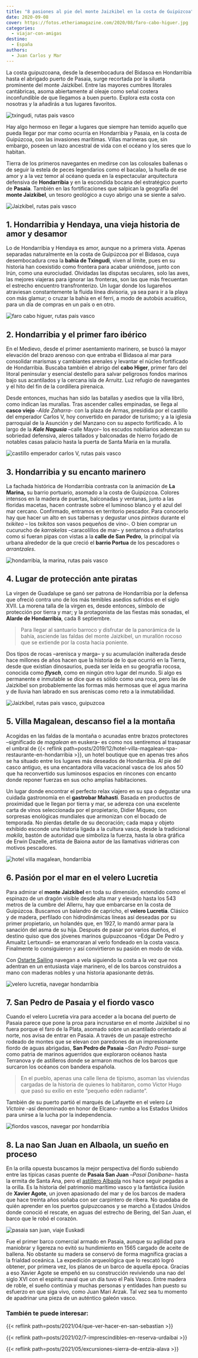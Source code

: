 ```yaml
---
title: "8 pasiones al pie del monte Jaizkibel en la costa de Guipúzcoa"
date: 2020-09-08
cover: https://fotos.etheriamagazine.com/2020/08/faro-cabo-higuer.jpg
categories: 
  - viajar-con-amigas
destino: 
  - España
authors: 
  - Juan Carlos y Mar
---
```


La costa guipuzcoana, desde la desembocadura del Bidasoa en Hondarribia hasta el abrigado puerto de Pasaia, surge recortada por la silueta prominente del monte Jaizkibel. Entre las mayores cumbres litorales cantábricas, asoma abiertamente al oleaje como señal costera inconfundible de que llegamos a buen puerto. Explora esta costa con nosotras y la añadirás a tus lugares favoritos.

![txingudi, rutas pais vasco](https://fotos.etheriamagazine.com/2020/08/bahia-txingudi.jpg "Bahía de Txingudi con Hendaya enfrente.")

Hay algo hermoso en llegar a lugares que siempre han temido aquello que pueda llegar por 
mar como ocurría en Hondarribia y Pasaia, en la costa de Guipúzcoa, con las invasiones 
marítimas. Villas marineras que, sin embargo, poseen un lazo ancestral de vida con el 
océano y los seres que lo habitan. 

Tierra de los primeros navegantes en medirse con las colosales ballenas o de seguir la 
estela de peces legendarios como el bacalao, la huella de ese amor y a la vez temor al 
océano queda en la espectacular arquitectura defensiva de **Hondarribia** y en la 
escondida bocana del estratégico puerto de **Pasaia**. También en las fortificaciones 
que salpican la geografía del **monte Jaizkibel**, un tesoro geológico a cuyo abrigo una 
se siente a salvo. 

![Jaizkibel, rutas pais vasco](https://fotos.etheriamagazine.com/2020/08/jaizkibel.jpg "Monte Jaizkibel.")

## 1\. Hondarribia y Hendaya, una vieja historia de amor y desamor

Lo de Hondarribia y Hendaya es amor, aunque no a primera vista. Apenas separadas 
naturalmente en la costa de Guipúzcoa por el Bidasoa, cuya desembocadura crea la **bahía 
de Txingudi**, viven al límite, pues en su historia han coexistido como frontera para 
acabar uniéndose, junto con Irún, como una eurociudad. Olvidadas las disputas seculares, 
solo las aves, las mejores viajeras para ignorar las fronteras, son las que más 
frecuentan el estrecho encuentro transfronterizo. Un lugar donde los lugareños 
atraviesan constantemente la fluida línea divisoria, ya sea para ir a la playa con más 
glamur; o cruzar la bahía en el ferri, a modo de autobús acuático, para un día de 
compras en un país o en otro. 

![faro cabo higuer, rutas pais vasco](https://fotos.etheriamagazine.com/2020/08/faro-cabo-higuer.jpg "Faro del cabo de Higuer.")

## 2\. Hondarribia y el primer faro ibérico

En el Medievo, desde el primer asentamiento marinero, se buscó la mayor elevación del 
brazo arenoso con que entraba el Bidasoa al mar para consolidar marismas y cambiantes 
arenales y levantar el núcleo fortificado de Hondarribia. Buscaba también el abrigo del 
**cabo Higer**, primer faro del litoral peninsular y esencial destello para salvar 
peligrosos fondos marinos bajo sus acantilados y la cercana isla de Arruitz. Luz refugio 
de navegantes y el hito del fin de la cordillera pirenaica. 

Desde entonces, muchas han sido las batallas y asedios que la villa libró, como indican 
las murallas. Tras ascender calles empinadas, se llega al **casco viejo** -_Alde 
Zaharra_\- con la plaza de Armas, presidida por el castillo del emperador Carlos V, hoy 
convertido en parador de turismo; y a la iglesia parroquial de la Asunción y del Manzano 
con su aspecto fortificado. A lo largo de la _**Kale Nagusia**_ –calle Mayor– los 
escudos nobiliarios aderezan su sobriedad defensiva, aleros tallados y balconadas de 
hierro forjado de notables casas palacio hasta la puerta de Santa María en la muralla. 

![castillo emperador carlos V, rutas pais vasco](https://fotos.etheriamagazine.com/2020/08/castillo-emperador-carlos-V.jpg "Castillo del emperador Carlos V.")

## 3\. Hondarribia y su encanto marinero

La fachada histórica de Hondarribia contrasta con la animación de **La Marina,** su 
barrio portuario, asomado a la costa de Guipúzcoa. Colores intensos en la madera de 
puertas, balconadas y ventanas, junto a las floridas macetas, hacen contraste sobre el 
luminoso blanco y el azul del mar cercano. Confirmado, entramos en territorio pescador. 
Para conocerlo hay que hacer un alto en sus tabernas y degustar unos _pintxos_ durante 
el _txikiteo_ – los _txikitos_ son vasos pequeños de vino-. O bien comprar un cucurucho 
de _karrakelas_ –caracolillos de mar– y sentarnos a disfrutarlos como si fueran pipas 
con vistas a la **calle de San Pedro**, la principal vía urbana alrededor de la que 
creció el **barrio Portua** de los pescadores o _arrantzales_. 

![hondarribia, la marina, rutas pais vasco](https://fotos.etheriamagazine.com/2020/08/marina-hondarribia.jpg "Detalle de la fachada litoral de Hondarribia.")

## 4\. Lugar de protección ante piratas

La virgen de Guadalupe se ganó ser patrona de Hondarribia por la defensa que ofreció 
contra uno de los más temibles asedios sufridos en el siglo XVII. La morena talla de la 
virgen es, desde entonces, símbolo de protección por tierra y mar; y la protagonista de 
las fiestas más sonadas, el **Alarde de Hondarribia**, cada 8 septiembre. 

> Para llegar al santuario barroco y disfrutar de la panorámica de la bahía, asciende las 
> faldas del monte Jaizkibel, un murallón rocoso que se extiende por la costa hacia 
> poniente. 

Dos tipos de rocas –arenisca y marga– y su acumulación inalterada desde hace millones de 
años hacen que la historia de lo que ocurrió en la Tierra, desde que existían 
dinosaurios, pueda ser leída en su geografía rocosa, conocida como **_flysch_**, como en 
ningún otro lugar del mundo. Si algo es permanente e inmutable se dice que es sólido 
como una roca, pero las de Jaizkibel son probablemente las formas más hermosas que el 
agua marina y de lluvia han labrado en sus areniscas como reto a la inmutabilidad. 

![Jaizkibel, rutas pais vasco, guipuzcoa](https://fotos.etheriamagazine.com/2020/08/monte-jaizkibel.jpg "Geografía rocosa del monte Jaizkibel.")

## 5\. Villa Magalean, descanso fiel a la montaña

Acogidas en las faldas de la montaña o acunadas entre brazos protectores –significado de 
_magalean_ en euskera– es como nos sentiremos al traspasar el umbral de {{< reflink 
path=posts/2019/12/hotel-villa-magalean-spa-restaurante-en-hondarribia >}}, un hotel 
boutique que en apenas tres años se ha situado entre los lugares más deseados de 
Hondarribia. Al pie del casco antiguo, es una encantadora villa vacacional vasca de los 
años 50 que ha reconvertido sus luminosos espacios en rincones con encanto donde reponer 
fuerzas en sus ocho amplias habitaciones. 

Un lugar donde encontrar el perfecto relax viajero en su spa o degustar una cuidada 
gastronomía en el **gastrobar Mahasti**. Basada en productos de proximidad que le llegan 
por tierra y mar, se adereza con una excelente carta de vinos seleccionada por el 
propietario, Didier Miqueu, con sorpresas enológicas mundiales que armonizan con el 
bocado de temporada. No pierdas detalle de su decoración; cada mapa y objeto exhibido 
esconde una historia ligada a la cultura vasca, desde la tradicional _makila_, bastón de 
autoridad que simboliza la fuerza, hasta la obra gráfica de Erwin Dazelle, artista de 
Baiona autor de las llamativas vidrieras con motivos pescadores. 

![hotel villa magalean, hondarribia](https://fotos.etheriamagazine.com/2020/08/villa-magalean.jpg "Villa Magalean.")

## 6\. Pasión por el mar en el velero Lucretia

Para admirar el **monte Jaizkibel** en toda su dimensión, extendido como el espinazo de 
un dragón visible desde alta mar y elevado hasta los 543 metros de la cumbre del 
Allerru, hay que embarcarse en la costa de Guipúzcoa. Buscamos un balandro de capricho, 
el **velero Lucretia**. Clásico y de madera, perfilado con hidrodinámicas líneas así 
deseadas por su primer propietario, un holandés que, en 1927, lo mandó armar para la 
sanación del asma de su hija. Después de pasar por varios dueños, el destino quiso que 
dos jóvenes marinos guipuzcoanos –Edgar De Pedro y Amuaitz Lertxundi– se enamoraran al 
verlo fondeado en la costa vasca. Finalmente lo consiguieron y así convirtieron su 
pasión en modo de vida. 

Con [Ostarte Sailing](https://ostartesailing.com/) navegan a vela siguiendo la costa a 
la vez que nos adentran en un entusiasta viaje marinero, el de los barcos construidos a 
mano con maderas nobles y una historia apasionante detrás. 

![velero lucretia, navegar hondarribia](https://fotos.etheriamagazine.com/2020/08/barco-lucretia-pasaia.jpg "Detalle del velero Lucretia.")

## 7\. San Pedro de Pasaia y el fiordo vasco

Cuando el velero Lucretia vira para acceder a la bocana del puerto de Pasaia parece que 
pone la proa para incrustarse en el monte Jaizkibel si no fuera porque el faro de la 
Plata, asomado sobre un acantilado orientado al norte, nos avisa de entrar en Pasaia. A 
través de un pasaje estrecho rodeado de montes que se elevan con paredones de un 
impresionante fiordo de aguas abrigadas, **San Pedro de Pasaia** –_San Pedro Pasai_– 
surge como patria de marinos aguerridos que exploraron océanos hasta Terranova y de 
astilleros donde se armaron muchos de los barcos que surcaron los océanos con bandera 
española. 

> En el pueblo, apenas una calle llena de tipismo, asoman las viviendas cargadas de la 
> historia de quienes lo habitaron, como Victor Hugo que pasó su exilio en este “pequeño 
> edén radiante”. 

También de su puerto partió el marqués de Lafayette en el velero _La Victoire_ -así 
denominado en honor de Elcano- rumbo a los Estados Unidos para unirse a la lucha por la 
independencia. 

![fiordos vascos, navegar por hondarribia](https://fotos.etheriamagazine.com/2020/08/fiordos-vascos.jpg "Fiordos vascos.")

## 8\. La nao San Juan en Albaola, un sueño en proceso

En la orilla opuesta buscamos la mejor perspectiva del fiordo subiendo entre las típicas 
casas puente de **Pasaia San Juan** –_Pasai Donibane_– hasta la ermita de Santa Ana, 
pero el [astillero Albaola](http://www.albaola.com/es/) nos hace seguir pegadas a la 
orilla. Es la historia del patrimonio marítimo vasco y la fantástica ilusión de **Xavier 
Agote**, un joven apasionado del mar y de los barcos de madera que hace treinta años 
soñaba con ser carpintero de ribera. No quedaba de quién aprender en los puertos 
guipuzcoanos y se marchó a Estados Unidos donde conoció el rescate, en aguas del 
estrecho de Bering, del San Juan, el barco que le robó el corazón. 

![pasaia san juan, viaje Euskadi](https://fotos.etheriamagazine.com/2020/08/pasaia-san-juan.jpg "Pasaia San Juan.")

Fue el primer barco comercial armado en Pasaia, aunque su agilidad para maniobrar y 
ligereza no evitó su hundimiento en 1565 cargado de aceite de ballena. No obstante su 
madera se conservó de forma magnífica gracias a la frialdad oceánica. La expedición 
arqueológica que lo rescató logró obtener, por primera vez, los planos de un barco de 
aquella época. Gracias a eso Xavier Agote se empeñó en su construcción reviviendo una 
nao del siglo XVI con el espíritu naval que un día tuvo el País Vasco. Entre madera de 
roble, el sueño continúa y muchas personas y entidades han puesto su esfuerzo en que 
siga vivo, como Juan Mari Arzak. Tal vez sea tu momento de apadrinar una pieza de un 
auténtico galeón vasco. 

### También te puede interesar:

{{< reflink path=posts/2021/04/que-ver-hacer-en-san-sebastian >}} 

{{< reflink path=posts/2021/02/7-imprescindibles-en-reserva-urdaibai >}} 

{{< reflink path=posts/2021/05/excursiones-sierra-de-entzia-alava >}}
